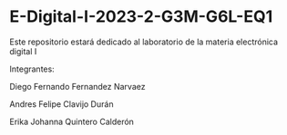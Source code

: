 # E-Digital-I-2023-2-G3M-G6L-EQ1

Este repositorio estará dedicado al laboratorio de la materia electrónica digital I

Integrantes:

Diego Fernando Fernandez Narvaez

Andres Felipe Clavijo Durán

Erika Johanna Quintero Calderón

[ ](https://www.google.com/url?sa=i&url=https%3A%2F%2Fwww.pngkit.com%2Fbigpic%2Fu2q8t4e6o0a9o0w7%2F&psig=AOvVaw2I0FYCNiZ-aFBTPg6YstzD&ust=1693525055590000&source=images&cd=vfe&opi=89978449&ved=0CA4QjRxqFwoTCIje99LGhYEDFQAAAAAdAAAAABAR)
